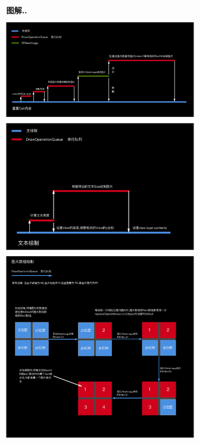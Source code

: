 <!--<p align="center" >
  <img src="demo.gif" title="demo" float=left>
</p>-->

## 图解..
<p align="center" >
  <img src="ALL.png" title="ALL" float=left>
</p>

<p align="center" >
  <img src="DrawText.png" title="DrawText" float=left>
</p>

<p align="center" >
  <img src="DrawImages.png" title="DrawImages" float=left>
</p>


